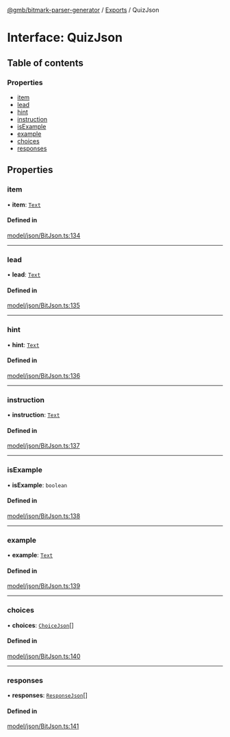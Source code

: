 [@gmb/bitmark-parser-generator](../API.md) / [Exports](../modules.md) / QuizJson

# Interface: QuizJson

## Table of contents

### Properties

- [item](QuizJson.md#item)
- [lead](QuizJson.md#lead)
- [hint](QuizJson.md#hint)
- [instruction](QuizJson.md#instruction)
- [isExample](QuizJson.md#isExample)
- [example](QuizJson.md#example)
- [choices](QuizJson.md#choices)
- [responses](QuizJson.md#responses)

## Properties

### item

• **item**: [`Text`](../modules.md#Text)

#### Defined in

[model/json/BitJson.ts:134](https://github.com/getMoreBrain/bitmark-parser-generator/blob/7c62fdc/src/model/json/BitJson.ts#L134)

___

### lead

• **lead**: [`Text`](../modules.md#Text)

#### Defined in

[model/json/BitJson.ts:135](https://github.com/getMoreBrain/bitmark-parser-generator/blob/7c62fdc/src/model/json/BitJson.ts#L135)

___

### hint

• **hint**: [`Text`](../modules.md#Text)

#### Defined in

[model/json/BitJson.ts:136](https://github.com/getMoreBrain/bitmark-parser-generator/blob/7c62fdc/src/model/json/BitJson.ts#L136)

___

### instruction

• **instruction**: [`Text`](../modules.md#Text)

#### Defined in

[model/json/BitJson.ts:137](https://github.com/getMoreBrain/bitmark-parser-generator/blob/7c62fdc/src/model/json/BitJson.ts#L137)

___

### isExample

• **isExample**: `boolean`

#### Defined in

[model/json/BitJson.ts:138](https://github.com/getMoreBrain/bitmark-parser-generator/blob/7c62fdc/src/model/json/BitJson.ts#L138)

___

### example

• **example**: [`Text`](../modules.md#Text)

#### Defined in

[model/json/BitJson.ts:139](https://github.com/getMoreBrain/bitmark-parser-generator/blob/7c62fdc/src/model/json/BitJson.ts#L139)

___

### choices

• **choices**: [`ChoiceJson`](ChoiceJson.md)[]

#### Defined in

[model/json/BitJson.ts:140](https://github.com/getMoreBrain/bitmark-parser-generator/blob/7c62fdc/src/model/json/BitJson.ts#L140)

___

### responses

• **responses**: [`ResponseJson`](ResponseJson.md)[]

#### Defined in

[model/json/BitJson.ts:141](https://github.com/getMoreBrain/bitmark-parser-generator/blob/7c62fdc/src/model/json/BitJson.ts#L141)
